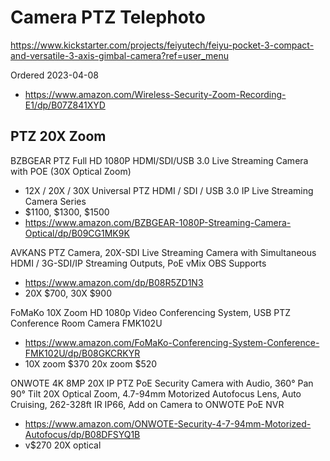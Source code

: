 # Camera PTZ Telephoto

https://www.kickstarter.com/projects/feiyutech/feiyu-pocket-3-compact-and-versatile-3-axis-gimbal-camera?ref=user_menu


Ordered 2023-04-08
* https://www.amazon.com/Wireless-Security-Zoom-Recording-E1/dp/B07Z841XYD


## PTZ 20X Zoom

BZBGEAR PTZ Full HD 1080P HDMI/SDI/USB 3.0 Live Streaming Camera with POE (30X Optical Zoom)
* 12X / 20X / 30X Universal PTZ HDMI / SDI / USB 3.0 IP Live Streaming Camera Series
* $1100, $1300, $1500
* https://www.amazon.com/BZBGEAR-1080P-Streaming-Camera-Optical/dp/B09CG1MK9K

AVKANS PTZ Camera, 20X-SDI Live Streaming Camera with Simultaneous HDMI / 3G-SDI/IP Streaming Outputs, PoE vMix OBS Supports
* https://www.amazon.com/dp/B08R5ZD1N3
* 20X $700, 30X $900

FoMaKo 10X Zoom HD 1080p Video Conferencing System, USB PTZ Conference Room Camera FMK102U
* https://www.amazon.com/FoMaKo-Conferencing-System-Conference-FMK102U/dp/B08GKCRKYR
* 10X zoom $370 20x zoom $520

ONWOTE 4K 8MP 20X IP PTZ PoE Security Camera with Audio, 360° Pan 90° Tilt 20X Optical Zoom, 4.7-94mm Motorized Autofocus Lens, Auto Cruising, 262-328ft IR IP66, Add on Camera to ONWOTE PoE NVR
* https://www.amazon.com/ONWOTE-Security-4-7-94mm-Motorized-Autofocus/dp/B08DFSYQ1B
* v$270 20X optical

